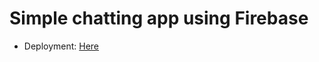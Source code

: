 # Simple chatting app using Firebase

- Deployment: [Here](https://65c5a064e7a91f521ec6a48b--shiny-bubblegum-09dd57.netlify.app/login)
